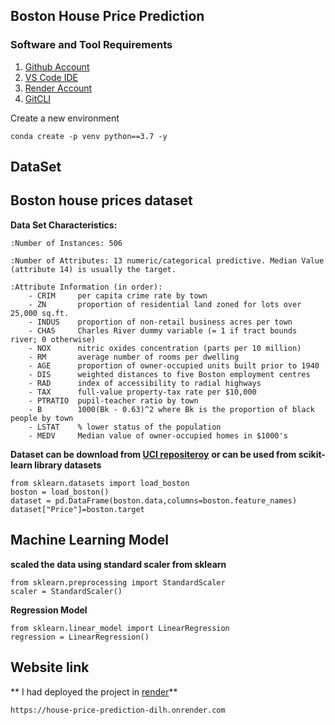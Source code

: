 ## Boston House Price Prediction

### Software and Tool Requirements

1. [Github Account](https://github.com/)
2. [VS Code IDE](https://code.visualstudio.com/)
3. [Render Account](https://render.com)
4. [GitCLI](https://git-scm.com/)

Create a new environment

```
conda create -p venv python==3.7 -y
```
## DataSet
Boston house prices dataset
---------------------------

**Data Set Characteristics:**  

    :Number of Instances: 506 

    :Number of Attributes: 13 numeric/categorical predictive. Median Value (attribute 14) is usually the target.

    :Attribute Information (in order):
        - CRIM     per capita crime rate by town
        - ZN       proportion of residential land zoned for lots over 25,000 sq.ft.
        - INDUS    proportion of non-retail business acres per town
        - CHAS     Charles River dummy variable (= 1 if tract bounds river; 0 otherwise)
        - NOX      nitric oxides concentration (parts per 10 million)
        - RM       average number of rooms per dwelling
        - AGE      proportion of owner-occupied units built prior to 1940
        - DIS      weighted distances to five Boston employment centres
        - RAD      index of accessibility to radial highways
        - TAX      full-value property-tax rate per $10,000
        - PTRATIO  pupil-teacher ratio by town
        - B        1000(Bk - 0.63)^2 where Bk is the proportion of black people by town
        - LSTAT    % lower status of the population
        - MEDV     Median value of owner-occupied homes in $1000's
**Dataset can be download from [UCI repositeroy](https://archive.ics.uci.edu/ml/machine-learning-databases/housing/)**
**or can be used from scikit-learn library datasets**
```
from sklearn.datasets import load_boston
boston = load_boston()
dataset = pd.DataFrame(boston.data,columns=boston.feature_names)
dataset["Price"]=boston.target
```
## Machine Learning Model
**scaled the data using standard scaler from sklearn**
```
from sklearn.preprocessing import StandardScaler
scaler = StandardScaler()
```
**Regression Model**
```
from sklearn.linear_model import LinearRegression
regression = LinearRegression()
```

## Website link
** I had deployed the project in [render](render.com)**
```
https://house-price-prediction-dilh.onrender.com
```
